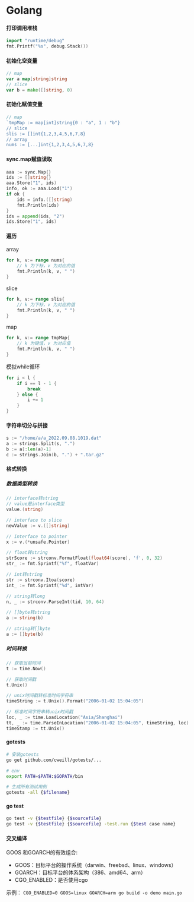 # Golang

#### 打印调用堆栈
```go
import "runtime/debug"
fmt.Printf("%s", debug.Stack())
```

#### 初始化空变量
```go
// map
var a map[string]string 
// slice
var b = make([]string, 0)
```

#### 初始化赋值变量
```go
// map
`tmpMap := map[int]string{0 : "a", 1 : "b"}
// slice
slis := []int{1,2,3,4,5,6,7,8}
// array
nums := [...]int{1,2,3,4,5,6,7,8}
```

#### sync.map赋值读取
```go
aaa := sync.Map{}
ids := []string{}
aaa.Store("1", ids)
info, ok := aaa.Load("1")
if ok {
    ids = info.([]string)
    fmt.Println(ids)
}
ids = append(ids, "2")
ids.Store("1", ids)
```
 
#### 遍历
array
```go
for k, v:= range nums{
    // k 为下标，v 为对应的值
    fmt.Println(k, v, " ")
}
```
slice
```go
for k, v:= range slis{
    // k 为下标，v 为对应的值
    fmt.Println(k, v, " ")
}
```
map
```go
for k, v:= range tmpMap{
    // k 为键值，v 为对应值
    fmt.Println(k, v, " ")
}
```
模拟while循环
```go
for i < l {
	if i == l - 1 {
		break
	} else {
		i += 1
	}
}
```

#### 字符串切分与拼接
```go
s := "/home/a/a_2022.09.08.1019.dat"
a := strings.Split(s, ".")
b := a[:len(a)-1]
c := strings.Join(b, ".") + ".tar.gz"
```

#### 格式转换
##### 数据类型转换
```go
// interface转string
// value是interface类型
value.(string)

// interface to slice
newValue := v.([]string)

// interface to pointer
x := v.(*unsafe.Pointer)

// float转string
strScore := strconv.FormatFloat(float64(score), 'f', 0, 32)
str_ := fmt.Sprintf("%f", floatVar)

// int转string
str := strconv.Itoa(score)
int_ := fmt.Sprintf("%d", intVar)

// string转long
n, _ := strconv.ParseInt(tid, 10, 64)

// []byte转string
a := string(b)

// string转[]byte
a := []byte(b)
```

##### 时间转换
```go
// 获取当前时间
t := time.Now()

// 获取时间戳
t.Unix()

// unix时间戳转标准时间字符串
timeString := t.Unix().Format("2006-01-02 15:04:05")

// 标准时间字符串转unix时间戳
loc, _ := time.LoadLocation("Asia/Shanghai")
tt, _ := time.ParseInLocation("2006-01-02 15:04:05", timeString, loc)
timeStamp := tt.Unix()
```

#### gotests
```bash
# 安装gotests
go get github.com/cweill/gotests/...

# env
export PATH=$PATH:$GOPATH/bin

# 生成所有测试用例
gotests -all {$filename}
```

#### go test
```bash
go test -v {$testfile} {$sourcefile}
go test -v {$testfile} {$sourcefile} -test.run {$test case name}
```

#### 交叉编译
GOOS 和GOARCH的有效组合:
- GOOS：目标平台的操作系统（darwin、freebsd、linux、windows） 
- GOARCH：目标平台的体系架构（386、amd64、arm）
- CGO_ENABLED：是否使用cgo

示例：
`CGO_ENABLED=0 GOOS=linux GOARCH=arm go build -o demo main.go`
